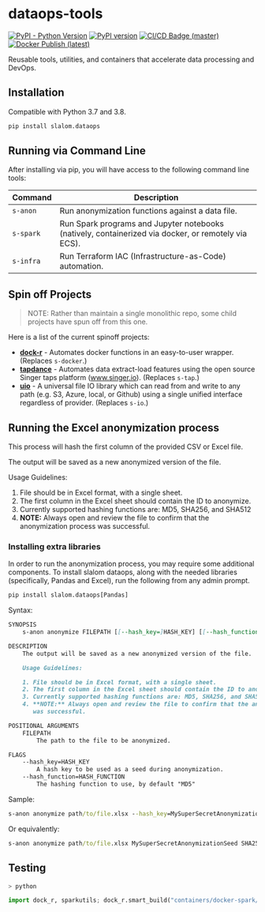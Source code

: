 # dataops-tools

[![PyPI - Python Version](https://img.shields.io/pypi/pyversions/slalom.dataops.svg)](https://pypi.org/project/slalom.dataops/) [![PyPI version](https://badge.fury.io/py/slalom.dataops.svg)](https://badge.fury.io/py/slalom.dataops) [![CI/CD Badge (master)](https://github.com/slalom-ggp/dataops-tools/workflows/CI/CD%20Builds/badge.svg)](https://github.com/slalom-ggp/dataops-tools/actions?query=workflow%3A%22CI/CD%20Builds%22) [![Docker Publish (latest)](<https://github.com/slalom-ggp/dataops-tools/workflows/Docker%20Publish%20(latest)/badge.svg>)](https://github.com/slalom-ggp/dataops-tools/actions?query=workflow%3A%22Docker+Publish+%28latest%29%22)

Reusable tools, utilities, and containers that accelerate data processing and DevOps.

## Installation

Compatible with Python 3.7 and 3.8.

```bash
pip install slalom.dataops
```

## Running via Command Line

After installing via pip, you will have access to the following command line tools:

| Command   | Description                                                                                         |
| --------- | --------------------------------------------------------------------------------------------------- |
| `s-anon`  | Run anonymization functions against a data file.                                                    |
| `s-spark` | Run Spark programs and Jupyter notebooks (natively, containerized via docker, or remotely via ECS). |
| `s-infra` | Run Terraform IAC (Infrastructure-as-Code) automation.                                              |

## Spin off Projects

> NOTE: Rather than maintain a single monolithic repo, some child projects have spun off from this one.

Here is a list of the current spinoff projects:

* **[dock-r](https://github.com/aaronsteers/dock-r)** - Automates docker functions in an easy-to-user wrapper. (Replaces `s-docker`.)
* **[tapdance](https://github.com/aaronsteers/tapdance)** - Automates data extract-load features using the open source Singer taps platform (www.singer.io). (Replaces `s-tap`.)
* **[uio](https://github.com/aaronsteers/uio)** - A universal file IO library which can read from and write to any path (e.g. S3, Azure, local, or Github) using a single unified interface regardless of provider. (Replaces `s-io`.)

## Running the Excel anonymization process

This process will hash the first column of the provided CSV or Excel file.

The output will be saved as a new anonymized version of the file.

Usage Guidelines:

1. File should be in Excel format, with a single sheet.
2. The first column in the Excel sheet should contain the ID to anonymize.
3. Currently supported hashing functions are: MD5, SHA256, and SHA512
4. **NOTE:** Always open and review the file to confirm that the anonymization process
   was successful.

### Installing extra libraries

In order to run the anonymization process, you may require some additional components. To install slalom dataops,
along with the needed libraries (specifically, Pandas and Excel), run the following from any admin prompt.

```cmd
pip install slalom.dataops[Pandas]
```

Syntax:

```md
SYNOPSIS
    s-anon anonymize FILEPATH [[--hash_key=]HASH_KEY] [[--hash_function=]HASH_FUNCTION]

DESCRIPTION
    The output will be saved as a new anonymized version of the file.

    Usage Guidelines:

    1. File should be in Excel format, with a single sheet.
    2. The first column in the Excel sheet should contain the ID to anonymize.
    3. Currently supported hashing functions are: MD5, SHA256, and SHA512
    4. **NOTE:** Always open and review the file to confirm that the anonymization process
       was successful.

POSITIONAL ARGUMENTS
    FILEPATH
        The path to the file to be anonymized.

FLAGS
    --hash_key=HASH_KEY
        A hash key to be used as a seed during anonymization.
    --hash_function=HASH_FUNCTION
        The hashing function to use, by default "MD5"
```

Sample:

```cmd
s-anon anonymize path/to/file.xlsx --hash_key=MySuperSecretAnonymizationSeed --hash_function=SHA256
```

Or equivalently:

```cmd
s-anon anonymize path/to/file.xlsx MySuperSecretAnonymizationSeed SHA256
```

## Testing

```bash
> python
```

```python
import dock_r, sparkutils; dock_r.smart_build("containers/docker-spark/Dockerfile", "local-spark", push_core=False); dock_r.smart_build("Dockerfile", "local-dataops", push_core=False); spark = sparkutils.get_spark(dockerized=True)
```
